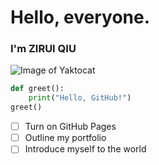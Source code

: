 # Hello, everyone.
### I'm ZIRUI QIU
![Image of Yaktocat](https://octodex.github.com/images/yaktocat.png)
```python
def greet():
    print("Hello, GitHub!")
greet()
```
- [ ] Turn on GitHub Pages
- [ ] Outline my portfolio
- [ ] Introduce myself to the world
